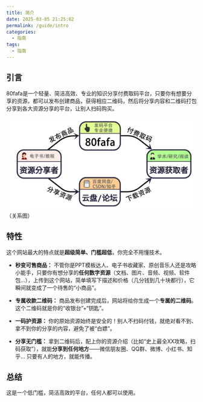 ```yaml
---
title: 简介
date: 2025-03-05 21:25:02
permalink: /guide/intro
categories:
  - 指南
tags:
  - 指南
---
```

## 引言

80fafa是一个轻量、简洁高效、专业的知识分享付费取码平台，只要你有想要分享的资源，都可以发布创建商品，获得相应二维码，然后将分享内容和二维码打包分享到各大资源分享的平台，让别人扫码购买。

![](assert/5.jpg)
（关系图）
## 特性

这个网站最大的特点就是**超级简单、门槛超低**，你完全不用懂技术。

- **秒变可售商品：** 不管你是PPT模板达人、电子书收藏家、原创音乐人还是攻略小能手，只要你有想分享的**任何数字资源**（文档、图片、音频、视频、软件包...），上传到这个网站，简单填写下描述和价格（几分钱到几十块都行），它瞬间就变成了一个待售的“小商品”。

- **专属收款二维码：** 商品发布创建完成后，网站将给你生成一个**专属的二维码**。这个二维码就是你的“收银台”+“钥匙”。

- **一码护资源：** 你的原始资源始终是安全的！别人不扫码付钱，就绝对看不到、拿不到你的分享的内容，避免了被“白嫖”。

- **分享无门槛：** 拿到二维码后，配上你的资源介绍（比如“史上最全XX攻略，扫码获取”），就能**分享到任何地方**——微信朋友圈、QQ群、微博、小红书、知乎... 只要有人的地方，就能传播。


## 总结

这是一个低门槛，简洁高效的平台，任何人都可以使用。

